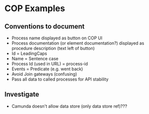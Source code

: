 # COP Examples

## Conventions to document

- Process name displayed as button on COP UI
- Process documentation (or element documentation?) displayed as procedure description (text left of button) 
- Id = LeadingCaps
- Name = Sentence case
- Process Id (used in URL) = process-id
- Events = Predicate (e.g. went back) 
- Avoid Join gateways (confusing)
- Pass all data to called processes for API stability


## Investigate

- Camunda doesn't allow data store (only data store ref)???
